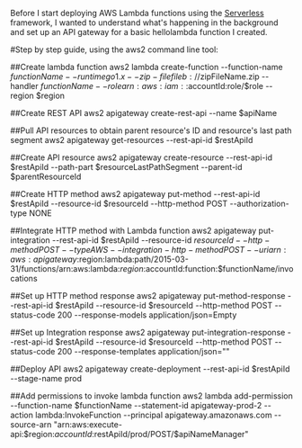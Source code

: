 Before I start deploying AWS Lambda functions using the [Serverless](https://serverless.com) framework, I wanted to understand what's happening in the background and set up an API gateway for a basic hellolambda function I created.

#Step by step guide, using the aws2 command line tool:

##Create lambda function
	aws2 lambda create-function --function-name $functionName --runtime go1.x --zip-file fileb://$zipFileName.zip --handler $functionName --role arn:aws:iam::$accountId:role/$role --region $region

##Create REST API
	aws2 apigateway create-rest-api --name $apiName

##Pull API resources to obtain parent resource's ID and resource's last path segment
	aws2 apigateway get-resources --rest-api-id $restApiId

##Create API resource
	aws2 apigateway create-resource --rest-api-id $restApiId --path-part $resourceLastPathSegment --parent-id $parentResourceId

##Create HTTP method
	aws2 apigateway put-method --rest-api-id $restApiId --resource-id $resourceId --http-method POST --authorization-type NONE

##Integrate HTTP method with Lambda function
	aws2 apigateway put-integration --rest-api-id $restApiId --resource-id $resourceId --http-method POST --type AWS --integration-http-method POST --uri arn:aws:apigateway:$region:lambda:path/2015-03-31/functions/arn:aws:lambda:$region:$accountId:function:$functionName/invocations

##Set up HTTP method response
	aws2 apigateway put-method-response --rest-api-id $restApiId --resource-id $resourceId --http-method POST --status-code 200 --response-models application/json=Empty

##Set up Integration response
	aws2 apigateway put-integration-response --rest-api-id $restApiId --resource-id $resourceId --http-method POST --status-code 200 --response-templates application/json=""

##Deploy API
	aws2 apigateway create-deployment --rest-api-id $restApiId --stage-name prod

##Add permissions to invoke lambda function
	aws2 lambda add-permission --function-name $functionName --statement-id apigateway-prod-2 --action lambda:InvokeFunction --principal apigateway.amazonaws.com --source-arn "arn:aws:execute-api:$region:$accountId:$restApiId/prod/POST/$apiNameManager"
